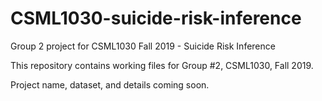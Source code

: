 # CSML1030-suicide-risk-inference
Group 2 project for CSML1030 Fall 2019 - Suicide Risk Inference

This repository contains working files for Group #2, CSML1030, Fall 2019.

Project name, dataset, and details coming soon.
